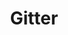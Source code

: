 ---
blog: http://blog.gitter.im/
codehost: https://github.com/gitterHQ
logohandle: gitterim
sort: gitter
title: Gitter
twitter: https://x.com/gitchat
website: https://gitter.im/
wikipedia: https://en.wikipedia.org/wiki/Gitter
---